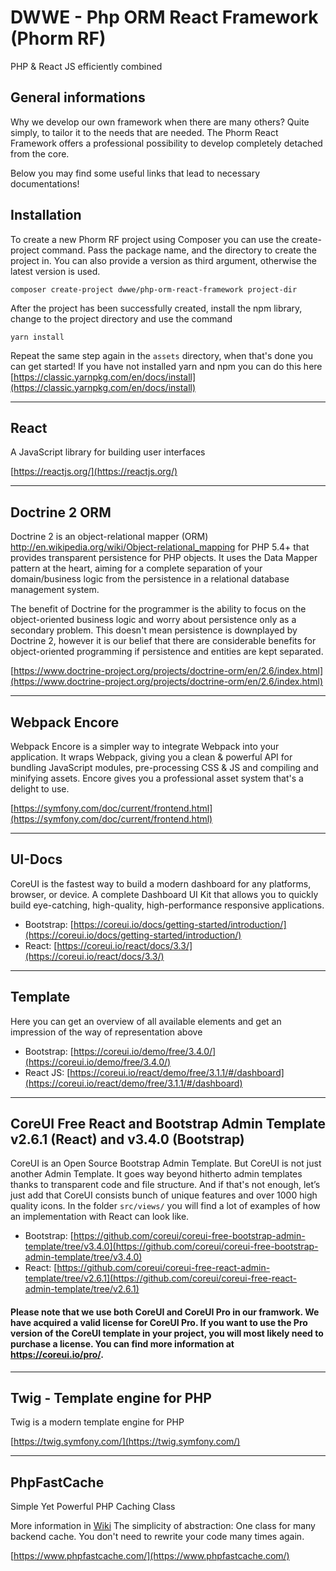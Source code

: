 # DWWE - Php ORM React Framework (Phorm RF)
PHP & React JS efficiently combined

## General informations

Why we develop our own framework when there are many others? Quite simply, to tailor it to the needs that are needed.
The Phorm React Framework offers a professional possibility to develop completely detached from the core.

Below you may find some useful links that lead to necessary documentations!

## Installation

To create a new Phorm RF project using Composer you can use the create-project command. Pass the package name, and the directory to create the project in. You can also provide a version as third argument, otherwise the latest version is used.

```composer create-project dwwe/php-orm-react-framework project-dir```

After the project has been successfully created, install the npm library, change to the project directory and use the command 

```yarn install```

Repeat the same step again in the ```assets``` directory, when that's done you can get started!
If you have not installed yarn and npm you can do this here [https://classic.yarnpkg.com/en/docs/install](https://classic.yarnpkg.com/en/docs/install)

***

## React

A JavaScript library for building user interfaces

[https://reactjs.org/](https://reactjs.org/)

***

## Doctrine 2 ORM

Doctrine 2 is an object-relational mapper (ORM) <http://en.wikipedia.org/wiki/Object-relational_mapping> for PHP 5.4+ that provides transparent persistence for PHP objects. It uses the Data Mapper pattern at the heart, aiming for a complete separation of your domain/business logic from the persistence in a relational database management system.

The benefit of Doctrine for the programmer is the ability to focus on the object-oriented business logic and worry about persistence only as a secondary problem. This doesn't mean persistence is downplayed by Doctrine 2, however it is our belief that there are considerable benefits for object-oriented programming if persistence and entities are kept separated.

[https://www.doctrine-project.org/projects/doctrine-orm/en/2.6/index.html](https://www.doctrine-project.org/projects/doctrine-orm/en/2.6/index.html)

***
## Webpack Encore

Webpack Encore is a simpler way to integrate Webpack into your application. It wraps Webpack, giving you a clean & powerful API for bundling JavaScript modules, pre-processing CSS & JS and compiling and minifying assets. Encore gives you a professional asset system that's a delight to use.

[https://symfony.com/doc/current/frontend.html](https://symfony.com/doc/current/frontend.html)

***

## UI-Docs

CoreUI is the fastest way to build a modern dashboard for any platforms, browser, or device. A complete Dashboard UI Kit that allows you to quickly build eye-catching, high-quality, high-performance responsive applications.

- Bootstrap: [https://coreui.io/docs/getting-started/introduction/](https://coreui.io/docs/getting-started/introduction/)
- React: [https://coreui.io/react/docs/3.3/](https://coreui.io/react/docs/3.3/)

***

## Template

Here you can get an overview of all available elements and get an impression of the way of representation above

- Bootstrap: [https://coreui.io/demo/free/3.4.0/](https://coreui.io/demo/free/3.4.0/)
- React JS: [https://coreui.io/react/demo/free/3.1.1/#/dashboard](https://coreui.io/react/demo/free/3.1.1/#/dashboard)

***

## CoreUI Free React and Bootstrap Admin Template v2.6.1 (React) and v3.4.0 (Bootstrap)

CoreUI is an Open Source Bootstrap Admin Template. But CoreUI is not just another Admin Template. It goes way beyond hitherto admin templates thanks to transparent code and file structure. And if that's not enough, let’s just add that CoreUI consists bunch of unique features and over 1000 high quality icons. In the folder ```src/views/``` you will find a lot of examples of how an implementation with React can look like. 

- Bootstrap: [https://github.com/coreui/coreui-free-bootstrap-admin-template/tree/v3.4.0](https://github.com/coreui/coreui-free-bootstrap-admin-template/tree/v3.4.0)
- React: [https://github.com/coreui/coreui-free-react-admin-template/tree/v2.6.1](https://github.com/coreui/coreui-free-react-admin-template/tree/v2.6.1)

#### Please note that we use both CoreUI and CoreUI Pro in our framwork. We have acquired a valid license for CoreUI Pro. If you want to use the Pro version of the CoreUI template in your project, you will most likely need to purchase a license. You can find more information at https://coreui.io/pro/.

***

## Twig - Template engine for PHP 

Twig is a modern template engine for PHP

[https://twig.symfony.com/](https://twig.symfony.com/)

***

## PhpFastCache

Simple Yet Powerful PHP Caching Class

More information in [Wiki](https://github.com/PHPSocialNetwork/phpfastcache/wiki) The simplicity of abstraction: One class for many backend cache. You don't need to rewrite your code many times again.

[https://www.phpfastcache.com/](https://www.phpfastcache.com/)

